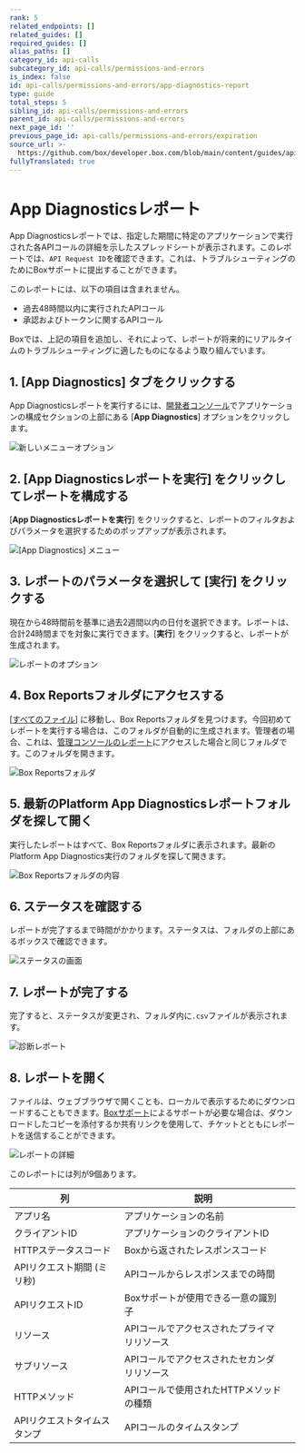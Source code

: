 ```yaml
---
rank: 5
related_endpoints: []
related_guides: []
required_guides: []
alias_paths: []
category_id: api-calls
subcategory_id: api-calls/permissions-and-errors
is_index: false
id: api-calls/permissions-and-errors/app-diagnostics-report
type: guide
total_steps: 5
sibling_id: api-calls/permissions-and-errors
parent_id: api-calls/permissions-and-errors
next_page_id: ''
previous_page_id: api-calls/permissions-and-errors/expiration
source_url: >-
  https://github.com/box/developer.box.com/blob/main/content/guides/api-calls/permissions-and-errors/app-diagnostics-report.md
fullyTranslated: true
---
```

# App Diagnosticsレポート

App Diagnosticsレポートでは、指定した期間に特定のアプリケーションで実行された各APIコールの詳細を示したスプレッドシートが表示されます。このレポートでは、`API Request ID`を確認できます。これは、トラブルシューティングのためにBoxサポートに提出することができます。

<Message type="warning">

このレポートには、以下の項目は含まれません。

* 過去48時間以内に実行されたAPIコール
* 承認およびトークンに関するAPIコール

Boxでは、上記の項目を追加し、それによって、レポートが将来的にリアルタイムのトラブルシューティングに適したものになるよう取り組んでいます。

</Message>

## 1. \[**App Diagnostics**] タブをクリックする

App Diagnosticsレポートを実行するには、[開発者コンソール][console]でアプリケーションの構成セクションの上部にある \[**App Diagnostics**] オプションをクリックします。

<ImageFrame center shadow>

![新しいメニューオプション](./images/New-Menu-Option.png)

</ImageFrame>

## 2. \[**App Diagnosticsレポートを実行**] をクリックしてレポートを構成する

\[**App Diagnosticsレポートを実行**] をクリックすると、レポートのフィルタおよびパラメータを選択するためのポップアップが表示されます。

<ImageFrame center shadow>

![\[App Diagnostics\] メニュー](./images/Menu-Option-Screen.png)

</ImageFrame>

## 3. レポートのパラメータを選択して \[**実行**] をクリックする

現在から48時間前を基準に過去2週間以内の日付を選択できます。レポートは、合計24時間までを対象に実行できます。\[**実行**] をクリックすると、レポートが生成されます。

<ImageFrame center shadow>

![レポートのオプション](./images/Report-Option-Screen.png)

</ImageFrame>

## 4. Box Reportsフォルダにアクセスする

\[[すべてのファイル][allfiles]] に移動し、Box Reportsフォルダを見つけます。今回初めてレポートを実行する場合は、このフォルダが自動的に生成されます。管理者の場合、これは、[管理コンソールのレポート][reports]にアクセスした場合と同じフォルダです。このフォルダを開きます。

<ImageFrame center shadow>

![Box Reportsフォルダ](./images/Box-Report-Folder.png)

</ImageFrame>

## 5. 最新のPlatform App Diagnosticsレポートフォルダを探して開く

実行したレポートはすべて、Box Reportsフォルダに表示されます。最新のPlatform App Diagnostics実行のフォルダを探して開きます。

<ImageFrame center shadow>

![Box Reportsフォルダの内容](./images/Box-Report-Folder-Contents.png)

</ImageFrame>

## 6. ステータスを確認する

レポートが完了するまで時間がかかります。ステータスは、フォルダの上部にあるボックスで確認できます。

<ImageFrame center shadow>

![ステータスの画面](./images/App-Diagnostics-Status.png)

</ImageFrame>

## 7. レポートが完了する

完了すると、ステータスが変更され、フォルダ内に`.csv`ファイルが表示されます。

<ImageFrame center shadow>

![診断レポート](./images/Diagnostics-Report.png)

</ImageFrame>

## 8. レポートを開く

ファイルは、ウェブブラウザで開くことも、ローカルで表示するためにダウンロードすることもできます。[Boxサポート][support]によるサポートが必要な場合は、ダウンロードしたコピーを添付するか共有リンクを使用して、チケットとともにレポートを送信することができます。

<ImageFrame center shadow>

![レポートの詳細](./images/Report-Details.png)

</ImageFrame>

このレポートには列が9個あります。

<!-- markdownlint-disable line-length -->

| 列                | 説明                      |   |
| ---------------- | ----------------------- | - |
| アプリ名             | アプリケーションの名前             |   |
| クライアントID         | アプリケーションのクライアントID       |   |
| HTTPステータスコード     | Boxから返されたレスポンスコード       |   |
| APIリクエスト期間 (ミリ秒) | APIコールからレスポンスまでの時間      |   |
| APIリクエストID       | Boxサポートが使用できる一意の識別子     |   |
| リソース             | APIコールでアクセスされたプライマリリソース |   |
| サブリソース           | APIコールでアクセスされたセカンダリリソース |   |
| HTTPメソッド         | APIコールで使用されたHTTPメソッドの種類 |   |
| APIリクエストタイムスタンプ  | APIコールのタイムスタンプ          |   |

[support]: https://support.box.com/hc/en-us/requests/new

[console]: https://app.box.com/developers/console

[allfiles]: https://app.box.com/folder/0

<!-- i18n-enable localize-links -->

[reports]: https://support.box.com/hc/ja/articles/360043696534-レポートの実行

<!-- i18n-disable localize-links -->
